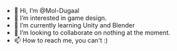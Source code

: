 - 👋 Hi, I’m @Mol-Dugaal
- 👀 I’m interested in game design.
- 🌱 I’m currently learning Unity and Blender
- 💞️ I’m looking to collaborate on nothing at the moment.
- 📫 How to reach me, you can't :)

<!---
Mol-Dugaal/Mol-Dugaal is a ✨ special ✨ repository because its `README.md` (this file) appears on your GitHub profile.
You can click the Preview link to take a look at your changes.
--->
